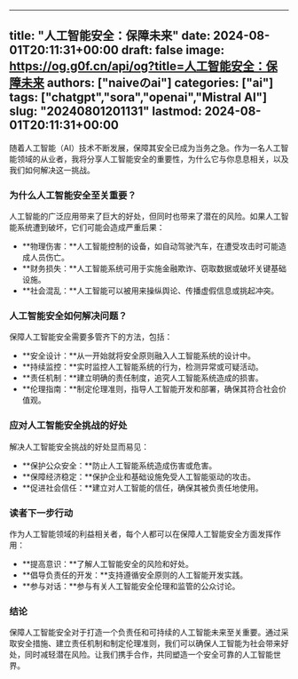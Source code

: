 
---
title: "人工智能安全：保障未来"
date: 2024-08-01T20:11:31+00:00
draft: false
image: https://og.g0f.cn/api/og?title=人工智能安全：保障未来
authors: ["naiveのai"]
categories: ["ai"]
tags: ["chatgpt","sora","openai","Mistral AI"]
slug: "20240801201131"
lastmod: 2024-08-01T20:11:31+00:00
---
随着人工智能（AI）技术不断发展，保障其安全已成为当务之急。作为一名人工智能领域的从业者，我将分享人工智能安全的重要性，为什么它与你息息相关，以及我们如何解决这一挑战。

### 为什么人工智能安全至关重要？

人工智能的广泛应用带来了巨大的好处，但同时也带来了潜在的风险。如果人工智能系统遭到破坏，它们可能会造成严重后果：

- **物理伤害：**人工智能控制的设备，如自动驾驶汽车，在遭受攻击时可能造成人员伤亡。
- **财务损失：**人工智能系统可用于实施金融欺诈、窃取数据或破坏关键基础设施。
- **社会混乱：**人工智能可以被用来操纵舆论、传播虚假信息或挑起冲突。

### 人工智能安全如何解决问题？

保障人工智能安全需要多管齐下的方法，包括：

- **安全设计：**从一开始就将安全原则融入人工智能系统的设计中。
- **持续监控：**实时监控人工智能系统的行为，检测异常或可疑活动。
- **责任机制：**建立明确的责任制度，追究人工智能系统造成的损害。
- **伦理指南：**制定伦理准则，指导人工智能开发和部署，确保其符合社会价值观。

### 应对人工智能安全挑战的好处

解决人工智能安全挑战的好处显而易见：

- **保护公众安全：**防止人工智能系统造成伤害或危害。
- **保障经济稳定：**保护企业和基础设施免受人工智能驱动的攻击。
- **促进社会信任：**建立对人工智能的信任，确保其被负责任地使用。

### 读者下一步行动

作为人工智能领域的利益相关者，每个人都可以在保障人工智能安全方面发挥作用：

- **提高意识：**了解人工智能安全的风险和好处。
- **倡导负责任的开发：**支持遵循安全原则的人工智能开发实践。
- **参与对话：**参与有关人工智能安全伦理和监管的公众讨论。

### 结论

保障人工智能安全对于打造一个负责任和可持续的人工智能未来至关重要。通过采取安全措施、建立责任机制和制定伦理准则，我们可以确保人工智能为社会带来好处，同时减轻潜在风险。让我们携手合作，共同塑造一个安全可靠的人工智能世界。